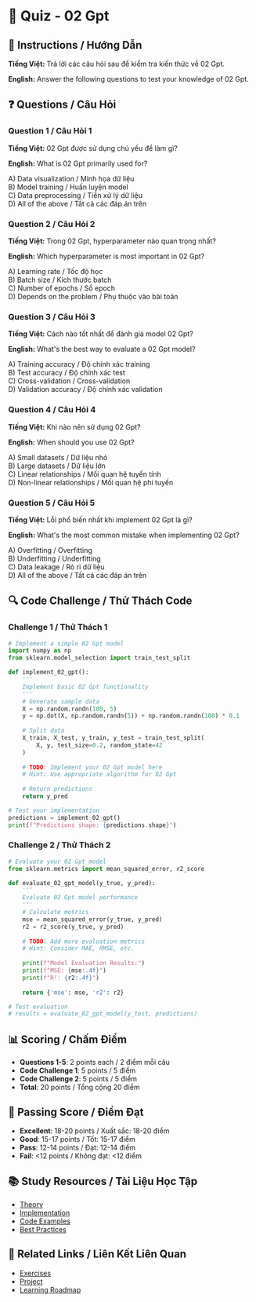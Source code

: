 # 🧠 Quiz - 02 Gpt

## 📝 Instructions / Hướng Dẫn

**Tiếng Việt:** Trả lời các câu hỏi sau để kiểm tra kiến thức về 02 Gpt.

**English:** Answer the following questions to test your knowledge of 02 Gpt.

## ❓ Questions / Câu Hỏi

### Question 1 / Câu Hỏi 1
**Tiếng Việt:** 02 Gpt được sử dụng chủ yếu để làm gì?

**English:** What is 02 Gpt primarily used for?

A) Data visualization / Minh họa dữ liệu  
B) Model training / Huấn luyện model  
C) Data preprocessing / Tiền xử lý dữ liệu  
D) All of the above / Tất cả các đáp án trên

### Question 2 / Câu Hỏi 2
**Tiếng Việt:** Trong 02 Gpt, hyperparameter nào quan trọng nhất?

**English:** Which hyperparameter is most important in 02 Gpt?

A) Learning rate / Tốc độ học  
B) Batch size / Kích thước batch  
C) Number of epochs / Số epoch  
D) Depends on the problem / Phụ thuộc vào bài toán

### Question 3 / Câu Hỏi 3
**Tiếng Việt:** Cách nào tốt nhất để đánh giá model 02 Gpt?

**English:** What's the best way to evaluate a 02 Gpt model?

A) Training accuracy / Độ chính xác training  
B) Test accuracy / Độ chính xác test  
C) Cross-validation / Cross-validation  
D) Validation accuracy / Độ chính xác validation

### Question 4 / Câu Hỏi 4
**Tiếng Việt:** Khi nào nên sử dụng 02 Gpt?

**English:** When should you use 02 Gpt?

A) Small datasets / Dữ liệu nhỏ  
B) Large datasets / Dữ liệu lớn  
C) Linear relationships / Mối quan hệ tuyến tính  
D) Non-linear relationships / Mối quan hệ phi tuyến

### Question 5 / Câu Hỏi 5
**Tiếng Việt:** Lỗi phổ biến nhất khi implement 02 Gpt là gì?

**English:** What's the most common mistake when implementing 02 Gpt?

A) Overfitting / Overfitting  
B) Underfitting / Underfitting  
C) Data leakage / Rò rỉ dữ liệu  
D) All of the above / Tất cả các đáp án trên

## 🔍 Code Challenge / Thử Thách Code

### Challenge 1 / Thử Thách 1
```python
# Implement a simple 02 Gpt model
import numpy as np
from sklearn.model_selection import train_test_split

def implement_02_gpt():
    '''
    Implement basic 02 Gpt functionality
    '''
    # Generate sample data
    X = np.random.randn(100, 5)
    y = np.dot(X, np.random.randn(5)) + np.random.randn(100) * 0.1
    
    # Split data
    X_train, X_test, y_train, y_test = train_test_split(
        X, y, test_size=0.2, random_state=42
    )
    
    # TODO: Implement your 02 Gpt model here
    # Hint: Use appropriate algorithm for 02 Gpt
    
    # Return predictions
    return y_pred

# Test your implementation
predictions = implement_02_gpt()
print(f"Predictions shape: {predictions.shape}")
```

### Challenge 2 / Thử Thách 2
```python
# Evaluate your 02 Gpt model
from sklearn.metrics import mean_squared_error, r2_score

def evaluate_02_gpt_model(y_true, y_pred):
    '''
    Evaluate 02 Gpt model performance
    '''
    # Calculate metrics
    mse = mean_squared_error(y_true, y_pred)
    r2 = r2_score(y_true, y_pred)
    
    # TODO: Add more evaluation metrics
    # Hint: Consider MAE, RMSE, etc.
    
    print(f"Model Evaluation Results:")
    print(f"MSE: {mse:.4f}")
    print(f"R²: {r2:.4f}")
    
    return {'mse': mse, 'r2': r2}

# Test evaluation
# results = evaluate_02_gpt_model(y_test, predictions)
```

## 📊 Scoring / Chấm Điểm

- **Questions 1-5**: 2 points each / 2 điểm mỗi câu
- **Code Challenge 1**: 5 points / 5 điểm
- **Code Challenge 2**: 5 points / 5 điểm
- **Total**: 20 points / Tổng cộng 20 điểm

## 🎯 Passing Score / Điểm Đạt

- **Excellent**: 18-20 points / Xuất sắc: 18-20 điểm
- **Good**: 15-17 points / Tốt: 15-17 điểm  
- **Pass**: 12-14 points / Đạt: 12-14 điểm
- **Fail**: <12 points / Không đạt: <12 điểm

## 📚 Study Resources / Tài Liệu Học Tập

- [Theory](./THEORY_02_gpt.md)
- [Implementation](./IMPLEMENTATION_02_gpt.md)
- [Code Examples](./CODE_EXAMPLES_02_gpt.md)
- [Best Practices](./BEST_PRACTICES_02_gpt.md)

## 🔗 Related Links / Liên Kết Liên Quan

- [Exercises](./EXERCISES_02_gpt.md)
- [Project](./PROJECT_02_gpt.md)
- [Learning Roadmap](./LEARNING_ROADMAP_02_gpt.md)
